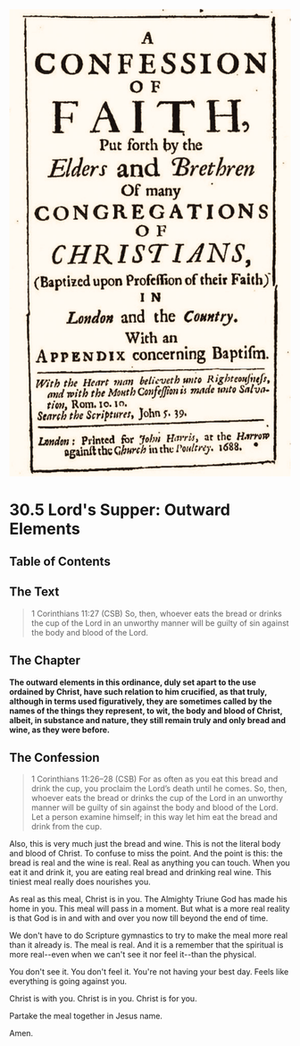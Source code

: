 <img class="intro-right" src="../images/art-1689.png">

# 30.5 Lord's Supper: Outward Elements

## Table of Contents

<!-- toc -->

## The Text

>1 Corinthians 11:27 (CSB) So, then, whoever eats the bread or drinks the cup of the Lord in an unworthy manner will be guilty of sin against the body and blood of the Lord.

## The Chapter

**The outward elements in this ordinance, duly set apart to the use ordained by Christ, have such relation to him crucified, as that truly, although in terms used figuratively, they are sometimes called by the names of the things they represent, to wit, the body and blood of Christ, albeit, in substance and nature, they still remain truly and only bread and wine, as they were before.**

## The Confession

>1 Corinthians 11:26–28 (CSB) For as often as you eat this bread and drink the cup, you proclaim the Lord’s death until he comes. So, then, whoever eats the bread or drinks the cup of the Lord in an unworthy manner will be guilty of sin against the body and blood of the Lord. Let a person examine himself; in this way let him eat the bread and drink from the cup.

Also, this is very much just the bread and wine. This is not the literal body and blood of Christ. To confuse to miss the point. And the point is this: the bread is real and the wine is real. Real as anything you can touch. When you eat it and drink it, you are eating real bread and drinking real wine. This tiniest meal really does nourishes you.

As real as this meal, Christ is in you. The Almighty Triune God has made his home in you. This meal will pass in a moment. But what is a more real reality is that God is in and with and over you now till beyond the end of time.

We don't have to do Scripture gymnastics to try to make the meal more real than it already is. The meal is real. And it is a remember that the spiritual is more real--even when we can't see it nor feel it--than the physical.

You don't see it. You don't feel it. You're not having your best day. Feels like everything is going against you.

Christ is with you. Christ is in you. Christ is for you.

Partake the meal together in Jesus name.

Amen.
